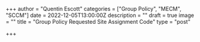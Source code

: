 +++
author = "Quentin Escott"
categories = ["Group Policy", "MECM", "SCCM"]
date = 2022-12-05T13:00:00Z
description = ""
draft = true
image = ""
title = "Group Policy Requested Site Assignment Code"
type = "post"

+++
